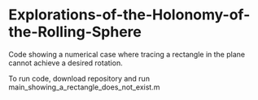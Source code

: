 # Explorations-of-the-Holonomy-of-the-Rolling-Sphere
Code showing a numerical case where tracing a rectangle in the plane cannot achieve a desired rotation.

To run code, download repository and run main_showing_a_rectangle_does_not_exist.m
